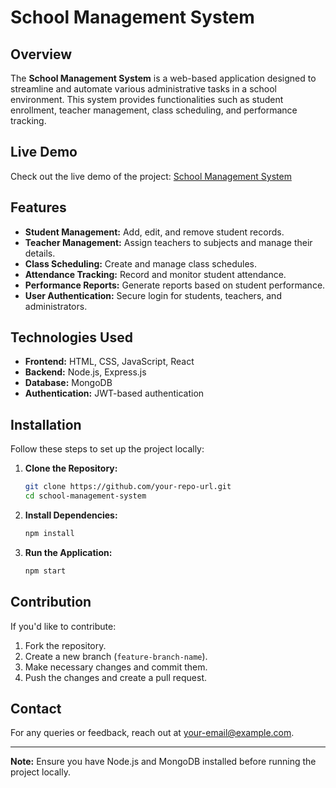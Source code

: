 # School Management System

## Overview
The **School Management System** is a web-based application designed to streamline and automate various administrative tasks in a school environment. This system provides functionalities such as student enrollment, teacher management, class scheduling, and performance tracking.

## Live Demo
Check out the live demo of the project: [School Management System](https://extraordinary-bonbon-ce559b.netlify.app/)

## Features
- **Student Management:** Add, edit, and remove student records.
- **Teacher Management:** Assign teachers to subjects and manage their details.
- **Class Scheduling:** Create and manage class schedules.
- **Attendance Tracking:** Record and monitor student attendance.
- **Performance Reports:** Generate reports based on student performance.
- **User Authentication:** Secure login for students, teachers, and administrators.

## Technologies Used
- **Frontend:** HTML, CSS, JavaScript, React
- **Backend:** Node.js, Express.js
- **Database:** MongoDB
- **Authentication:** JWT-based authentication

## Installation
Follow these steps to set up the project locally:

1. **Clone the Repository:**
   ```sh
   git clone https://github.com/your-repo-url.git
   cd school-management-system
   ```

2. **Install Dependencies:**
   ```sh
   npm install
   ```

3. **Run the Application:**
   ```sh
   npm start
   ```

## Contribution
If you'd like to contribute:
1. Fork the repository.
2. Create a new branch (`feature-branch-name`).
3. Make necessary changes and commit them.
4. Push the changes and create a pull request.

## Contact
For any queries or feedback, reach out at [your-email@example.com](mailto:your-email@example.com).

---
**Note:** Ensure you have Node.js and MongoDB installed before running the project locally.

